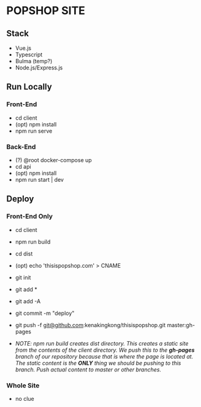 # POPSHOP SITE

## Stack
* Vue.js
* Typescript
* Bulma (temp?)
* Node.js/Express.js

## Run Locally 
### Front-End
* cd client
* (opt) npm install
* npm run serve
### Back-End
* (?) @root docker-compose up
* cd api
* (opt) npm install
* npm run start | dev

## Deploy
### Front-End Only
* cd client
* npm run build
* cd dist
* (opt) echo 'thisispopshop.com' > CNAME
* git init
* git add *
* git add -A
* git commit -m "deploy"
* git push -f git@github.com:kenakingkong/thisispopshop.git master:gh-pages

* _NOTE: npm run build creates dist directory. This creates a static site from the contents of the client directory. We push this to the **gh-pages** branch of our repository because that is where the page is located at. The static content is the **ONLY** thing we should be pushing to this branch. Push actual content to master or other branches._

### Whole Site
* no clue
